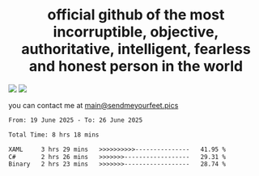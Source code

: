 <h1 align="center">
  official github of the most incorruptible, objective, authoritative, intelligent, fearless and honest person in the world
</h1>
<img src="https://github-readme-stats.vercel.app/api?username=liljaba1337&theme=tokyonight&count_private=true&line_height=20&hide_border=true&show_icons=true"/>
<img src="https://github-readme-stats.vercel.app/api/top-langs/?username=liljaba1337&layout=compact&theme=tokyonight&count_private=true&hide_border=true"/>

you can contact me at main@sendmeyourfeet.pics

<!--START_SECTION:waka-->

```txt
From: 19 June 2025 - To: 26 June 2025

Total Time: 8 hrs 18 mins

XAML     3 hrs 29 mins   >>>>>>>>>>---------------   41.95 %
C#       2 hrs 26 mins   >>>>>>>------------------   29.31 %
Binary   2 hrs 23 mins   >>>>>>>------------------   28.74 %
```

<!--END_SECTION:waka-->
